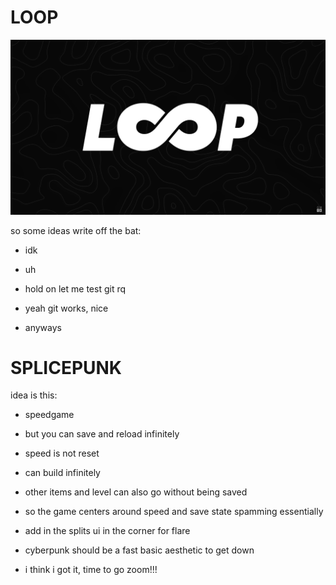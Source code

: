 # LOOP

![](screenshots/2025-07-30-13-26-37-image.png)



so some ideas write off the bat:

* idk

* uh

* hold on let me test git rq

* yeah git works, nice

* anyways





# SPLICEPUNK

idea is this:

* speedgame

* but you can save and reload infinitely

* speed is not reset

* can build infinitely

* other items and level can also go without being saved

* so the game centers around speed and save state spamming essentially

* add in the splits ui in the corner for flare

* cyberpunk should be a fast basic aesthetic to get down

* i think i got it, time to go zoom!!!


